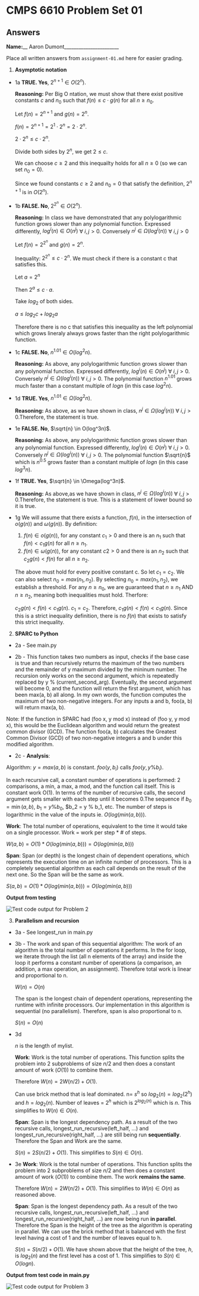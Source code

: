   # CMPS 6610 Problem Set 01
## Answers

**Name:**__ Aaron Dumont_______________________


Place all written answers from `assignment-01.md` here for easier grading.

1. **Asymptotic notation**
  - 1a **TRUE. Yes**, $2^{n+1} \in O(2^n)$.

    **Reasoning:**
    Per Big O ntation, we must show that there exist positive constants $c$ and $n_0$ such that $f(n) \le c \cdot g(n)$ for all $n \ge n_0$.

    Let $f(n) = 2^{n+1}$ and $g(n) = 2^n$.

    $f(n) = 2^{n+1} = 2^1 \cdot 2^n = 2 \cdot 2^n$.

    $2 \cdot 2^n \le c \cdot 2^n$.

    Divide both sides by $2^n$, we get $2 \le c$.

    We can choose $c \ge 2$ and this inequailty holds for all $n \ge 0$ (so we can set $n_0 = 0$).

    Since we found constants $c \ge 2$ and $n_0 = 0$ that satisfy the definition, $2^{n+1}$ is in $O({2^n})$. 


  - 1b  **FALSE. No**, $2^{2^n} \in O(2^n)$.

    **Reasoning:** In class we have demonstrated that any polylogarithmic function grows slower than any polynomial function. Expressed differently, $log^i(n) \in O(n^j)$ $\forall$ $i, j > 0$. Conversely $n^j \in \Omega(log^i(n))$ $\forall$ $i, j > 0$

    Let $f(n) = 2^{2^n}$ and $g(n) = 2^n$.
    
    Inequality: $2^{2^n} \le c \cdot 2^n$. We must check if there is a constant c that satisfies this.

    Let $a = 2^n$

    Then $2^a \le c \cdot a$.
    
    Take $log_2$ of both sides.

    $a \le log_2 c + log_2a$

    Therefore there is no c that satisfies this inequality as the left polynomial which grows lineraly always grows faster than the right polylogarithmic function.   
 
  - 1c
    **FALSE. No**, $n^{1.01} \in O(log^2n)$.

    **Reasoning:** As above, any polylogarithmic function grows slower than any polynomial function. Expressed differently, $log^i(n) \in O(n^j)$ $\forall$ $i, j > 0$. Conversely $n^j \in \Omega(log^i(n))$ $\forall$ $i, j > 0$. The polynomial function $n^{1.01}$ grows much faster than a constant multiple of $logn$ (in this case $log^2n$).
  - 1d
    **TRUE. Yes**, $n^{1.01} \in \Omega(log^2n)$.

    **Reasoning:** As above, as we have shown in class, $n^j \in \Omega(log^i(n))$ $\forall$ $i, j > 0$.Therefore, the statement is true.
  - 1e
    **FALSE. No**, $\sqrt{n} \in O(log^3n)$.

    **Reasoning:** As above, any polylogarithmic function grows slower than any polynomial function. Expressed differently, $log^i(n) \in O(n^j)$ $\forall$ $i, j > 0$. Conversely $n^j \in \Omega(log^i(n))$ $\forall$ $i, j > 0$. The polynomial function $\sqrt{n}$ which is $n^{0.5}$ grows faster than a constant multiple of $logn$ (in this case $log^3n$).

  - 1f
     **TRUE. Yes**, $\sqrt{n} \in \Omega(log^3n)$.

    **Reasoning:** As above,as we have shown in class, $n^j \in \Omega(log^i(n))$ $\forall$ $i, j > 0$.Therefore, the statement is true. This is a statement of lower bound so it is true.

  - 1g
    We will assume that there exists a function, $f(n)$, in the intersection of $o(g(n))$ and $\omega(g(n))$. By definition:

    1. $f(n) \in o(g(n))$, for any constant $c_1 > 0$ and there is an $n_1$ such that $f(n) < c_1g(n)$ for all $n \ge n_1$.
    2. $f(n) \in \omega(g(n))$, for any constant $c2 > 0$ and there is an $n_2$ such that $c_2g(n) < f(n)$ for all $n \ge n_2$.

    The above must hold for every positive constant c. So let $c_1 = c_2$. We can also select $n_0 = max (n_1, n_2)$. By selecting  $n_0 = max (n_1, n_2)$, we establish a threshold. For any $n \ge n_0$, we are guaranteed that $n \ge n_1$ AND $n \ge n_2$, meaning both inequalities must hold. Therfore:

    $c_2g(n) < f(n) < c_1g(n)$. $c_1 = c_2$. Therefore, $c_1g(n) < f(n) < c_1g(n)$. Since this is a strict inequality definition, there is no $f(n)$ that exists to satisfy this strict inequality.
2. **SPARC to Python**

  - 2a - See main.py

  - 2b - This function takes two numbers as input, checks if the base case is true and than recursively returns the maximum of the two numbers and the remainder of y maximum divided by the mininum number. The recursion only works on the second argument, which is repeatedly replaced by y % (current_second_arg). Eventually, the second argument will become 0, and the function will return the first argument, which has been max(a, b) all along. In my own words, the function computes the maximum of two non-negative integers. For any inputs a and b, foo(a, b) will return max(a, b).

  Note: If the function in SPARC had (foo x, y mod x) instead of (foo y, y mod x), this would be the Euclidean algorithm and would return the greatest common divisor (GCD). The function foo(a, b) calculates the Greatest Common Divisor (GCD) of two non-negative integers a and b under this modified algorithm. 

- 2c - 
**Analysis**:

Algorithm: $y= max(a,b)$ is constant. $foo(y,b_i)$ calls $foo(y,y\%b_i)$.   

In each recursive call, a constant number of operations is performed: 2 comparisons, a min, a max, a mod, and the function call itself. This is constant work O(1). In terms of the number of recursive calls, the second argument gets smaller with each step until it becomes 0.The sequence if $b_0 = \min(a,b)$, $b_1 = y \% b_0$, $b_2 = y \% b_1, etc. The number of steps is logarithmic in the value of the inputs ie. $O(log(min(a,b)))$.

**Work**: The total number of operations, equivalent to the time it would take on a single processor. Work = work per step * # of steps.

$W(a,b) = O(1) * O(log(min(a,b))) = O(log(min(a,b)))$


**Span**: Span (or depth) is the longest chain of dependent operations, which represents the execution time on an infinite number of processors. This is a completely sequential algorithm as each call depends on the result of the next one. So the Span will be the same as work.

$S(a,b) = O(1) * O(log(min(a,b))) = O(log(min(a,b)))$

  **Output from testing**

  ![Test code output for Problem 2](foo-test.jpg)

3. **Parallelism and recursion**
  - 3a - See longest_run in main.py

  - 3b - The work and span of this sequential algorithm: The work of an algorithm is the total number of operations it performs. In the for loop, we iterate through the list (all n elements of the array) and inside the loop it performs a constant number of operations (a comparison, an addition, a max operation, an assignment). Therefore total work is linear and proportional to n.

    $W(n) = O(n)$

    The span is the longest chain of dependent operations, representing the runtime with infinite processors. Our implementation in this algorithm is sequential (no parallelism). Therefore, span is also proportional to n.

    $S(n) = O(n)$

  - 3d

    $n$ is the length of mylist.

    **Work**: Work is the total number of operations. This function splits the problem into 2 subproblems of size $n/2$ and then does a constant amount of work ($O(1)$) to combine them. 
    
    Therefore $W(n) = 2W(n/2) + O(1)$. 
    
    Can use brick method that is leaf dominated. n= $s^h$ so $log_2(n) = log_2(2^h)$ and $h = log_2(n)$. Number of leaves = $2^h$ which is $2^{log_2(n)}$ which is $n$. This simplifies to $W(n) \in O(n)$.

    **Span**: Span is the longest dependency path. As a result of the two recursive calls, longest_run_recursive(left_half, ...) and longest_run_recursive(right_half, ...) are still being run **sequentially**. Therefore the Span and Work are the same.

    $S(n) = 2S(n/2) + O(1)$. This simplifies to $S(n) \in O(n)$. 

  - 3e
    **Work**: Work is the total number of operations. This function splits the problem into 2 subproblems of size $n/2$ and then does a constant amount of work ($O(1)$) to combine them. The work **remains the same**.
    
    Therefore $W(n) = 2W(n/2) + O(1)$. This simplifies to $W(n) \in O(n)$ as reasoned above.

    **Span**: Span is the longest dependency path. As a result of the two recursive calls, longest_run_recursive(left_half, ...) and longest_run_recursive(right_half, ...) are now being run **in parallel**. Therefore the Span is the height of the tree as the algorithm is operating in parallel. We can use the brick method that is balanced with the first level having a cost of 1 and the number of leaves equal to h.

    $S(n) = S(n/2) + O(1)$. We have shown above that the height of the tree, $h$, is $log_2(n)$ and the first level has a cost of 1. This simplifies to $S(n) \in O(logn)$. 
  
  **Output from test code in main.py**

 ![Test code output for Problem 3](test-output.jpg)

